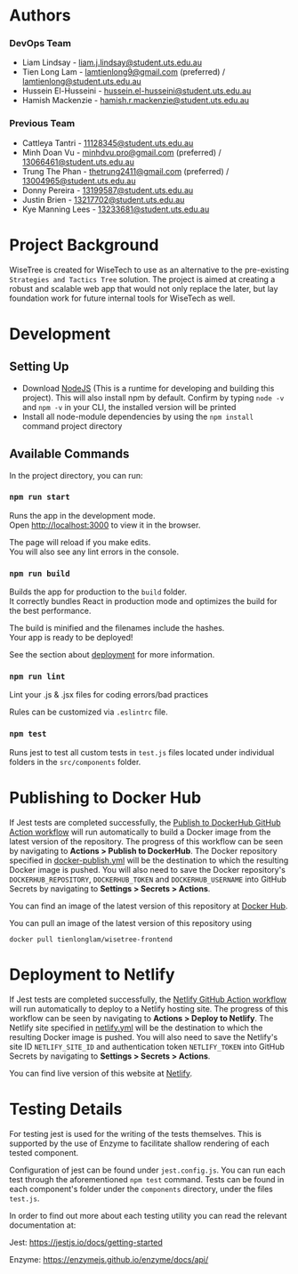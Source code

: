# Authors
### DevOps Team
-   Liam Lindsay - liam.j.lindsay@student.uts.edu.au
-   Tien Long Lam - lamtienlong9@gmail.com (preferred) / lamtienlong@student.uts.edu.au
-   Hussein El-Husseini - hussein.el-husseini@student.uts.edu.au
-   Hamish Mackenzie - hamish.r.mackenzie@student.uts.edu.au
### Previous Team

-   Cattleya Tantri - 11128345@student.uts.edu.au
-   Minh Doan Vu - minhdvu.pro@gmail.com (preferred) / 13066461@student.uts.edu.au
-   Trung The Phan - thetrung2411@gmail.com (preferred) / 13004965@student.uts.edu.au
-   Donny Pereira - 13199587@student.uts.edu.au
-   Justin Brien - 13217702@student.uts.edu.au
-   Kye Manning Lees - 13233681@student.uts.edu.au

# Project Background

WiseTree is created for WiseTech to use as an alternative to the pre-existing `Strategies and Tactics Tree` solution. The project is aimed at creating a robust and scalable web app that would not only replace the later, but lay foundation work for future internal tools for WiseTech as well.

# Development

## Setting Up 

-   Download [NodeJS](https://nodejs.org/en/download/) (This is a runtime for developing and building this project). This will also install npm by default. Confirm by typing `node -v` and `npm -v` in your CLI, the installed version will be printed
-   Install all node-module dependencies by using the `npm install` command project directory

## Available Commands

In the project directory, you can run:

### `npm run start`

Runs the app in the development mode.<br />
Open [http://localhost:3000](http://localhost:3000) to view it in the browser.

The page will reload if you make edits.<br />
You will also see any lint errors in the console.

### `npm run build`

Builds the app for production to the `build` folder.<br />
It correctly bundles React in production mode and optimizes the build for the best performance.

The build is minified and the filenames include the hashes.<br />
Your app is ready to be deployed!

See the section about [deployment](https://facebook.github.io/create-react-app/docs/deployment) for more information.

### `npm run lint`

Lint your .js & .jsx files for coding errors/bad practices

Rules can be customized via `.eslintrc` file.

### `npm test`

Runs jest to test all custom tests in `test.js` files located under individual folders in the `src/components` folder.

# Publishing to Docker Hub
If Jest tests are completed successfully, the [Publish to DockerHub GitHub Action workflow](/.github/workflows/docker-publish.yml) will run automatically to build a Docker image from the latest version of the repository. The progress of this workflow can be seen by navigating to <strong>Actions > Publish to DockerHub</strong>.
The Docker repository specified in [docker-publish.yml](/.github/workflows/docker-publish.yml) will be the destination to which the resulting Docker image is pushed. You will also need to save the Docker repository's `DOCKERHUB_REPOSITORY`, `DOCKERHUB_TOKEN` and `DOCKERHUB_USERNAME` into GitHub Secrets by navigating to <strong>Settings > Secrets > Actions</strong>.

You can find an image of the latest version of this repository at [Docker Hub](https://hub.docker.com/repository/docker/tienlonglam/wisetree-frontend).

You can pull an image of the latest version of this repository using
````
docker pull tienlonglam/wisetree-frontend
````

# Deployment to Netlify
If Jest tests are completed successfully, the [Netlify GitHub Action workflow](/.github/workflows/netlify.yml) will run automatically to deploy to a Netlify hosting site. The progress of this workflow can be seen by navigating to <strong>Actions > Deploy to Netlify</strong>.
The Netlify site specified in [netlify.yml](/.github/workflows/netlify.yml) will be the destination to which the resulting Docker image is pushed. You will also need to save the Netlify's site ID `NETLIFY_SITE_ID` and authentication token `NETLIFY_TOKEN` into GitHub Secrets by navigating to <strong>Settings > Secrets > Actions</strong>.

You can find live version of this website at [Netlify](https://warm-piroshki-51679d.netlify.app/).

# Testing Details

For testing jest is used for the writing of the tests themselves. This is supported by the use of Enzyme to facilitate shallow rendering of each tested component.

Configuration of jest can be found under `jest.config.js`. You can run each test through the aforementioned `npm test` command. Tests can be found in each component's folder under the `components` directory, under the files `test.js`. 

In order to find out more about each testing utility you can read the relevant documentation at:

Jest: https://jestjs.io/docs/getting-started

Enzyme: https://enzymejs.github.io/enzyme/docs/api/
